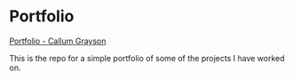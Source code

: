 # Portfolio

[Portfolio - Callum Grayson](https://callumgrayson.github.io)

This is the repo for a simple portfolio of some of the projects I have worked on.







